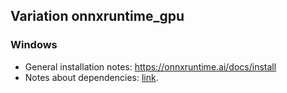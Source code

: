 ﻿## Variation onnxruntime_gpu

### Windows

* General installation notes: https://onnxruntime.ai/docs/install
* Notes about dependencies: [link](https://onnxruntime.ai/docs/execution-providers/CUDA-ExecutionProvider.html).
